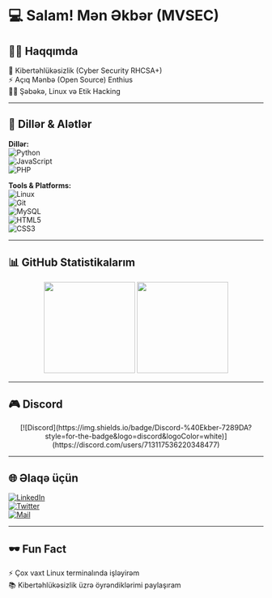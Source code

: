 # 💻 Salam! Mən Əkbər (MVSEC)  

## 👨‍💻 Haqqımda  
🔐 Kibertəhlükəsizlik (Cyber Security RHCSA+)  
⚡ Açıq Mənbə (Open Source) Enthius  
🕵️‍♂️ Şəbəkə, Linux və Etik Hacking  

---

## 🚀 Dillər & Alətlər  
**Dillər:**  
![Python](https://img.shields.io/badge/Python-3776AB?style=for-the-badge&logo=python&logoColor=white)  
![JavaScript](https://img.shields.io/badge/JavaScript-F7DF1E?style=for-the-badge&logo=javascript&logoColor=black)  
![PHP](https://img.shields.io/badge/PHP-777BB4?style=for-the-badge&logo=php&logoColor=white)  

**Tools & Platforms:**  
![Linux](https://img.shields.io/badge/Linux-FCC624?style=for-the-badge&logo=linux&logoColor=black)  
![Git](https://img.shields.io/badge/Git-F05032?style=for-the-badge&logo=git&logoColor=white)  
![MySQL](https://img.shields.io/badge/MySQL-4479A1?style=for-the-badge&logo=mysql&logoColor=white)  
![HTML5](https://img.shields.io/badge/HTML5-E34F26?style=for-the-badge&logo=html5&logoColor=white)  
![CSS3](https://img.shields.io/badge/CSS3-1572B6?style=for-the-badge&logo=css3&logoColor=white)  

---

## 📊 GitHub Statistikalarım  
<p align="center">
  <img src="https://github-readme-stats.vercel.app/api?username=mvsec&show_icons=true&theme=radical" height="180" />
  <img src="https://github-readme-stats.vercel.app/api/top-langs/?username=mvsec&layout=compact&theme=radical" height="180" />
</p>  

---

## 🎮 Discord
<p align="center">
[![Discord](https://img.shields.io/badge/Discord-%40Ekber-7289DA?style=for-the-badge&logo=discord&logoColor=white)](https://discord.com/users/713117536220348477)

</p>

---

## 🌐 Əlaqə üçün  
[![LinkedIn](https://img.shields.io/badge/LinkedIn-0A66C2?style=for-the-badge&logo=linkedin&logoColor=white)](https://linkedin.com/in/ekbermv)  
[![Twitter](https://img.shields.io/badge/Twitter-1DA1F2?style=for-the-badge&logo=twitter&logoColor=white)](https://x.com/mvsec)  
[![Mail](https://img.shields.io/badge/Email-D14836?style=for-the-badge&logo=gmail&logoColor=white)](mailto:youremail@mail.com)  

---

## 🕶️ Fun Fact  
⚡ Çox vaxt Linux terminalında işləyirəm  
📚 Kibertəhlükəsizlik üzrə öyrəndiklərimi paylaşıram  
